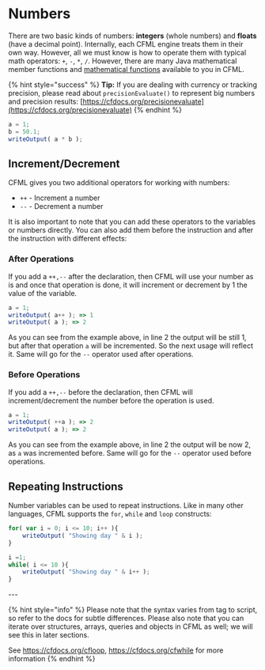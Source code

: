 # Numbers

There are two basic kinds of numbers: **integers** (whole numbers) and **floats** (have a decimal point). Internally, each CFML engine treats them in their own way. However, all we must know is how to operate them with typical math operators: `+`, `-`, `*`, `/`. However, there are many Java mathematical member functions and [mathematical functions](https://cfdocs.org/math-functions) available to you in CFML.

{% hint style="success" %}
**Tip:** If you are dealing with currency or tracking precision, please read about `precisionEvaluate()` to represent big numbers and precision results: [https://cfdocs.org/precisionevaluate](https://cfdocs.org/precisionevaluate)
{% endhint %}

```javascript
a = 1;
b = 50.1;
writeOutput( a * b );
```

## Increment/Decrement

CFML gives you two additional operators for working with numbers:

* `++` - Increment a number
* `--` - Decrement a number

It is also important to note that you can add these operators to the variables or numbers directly. You can also add them before the instruction and after the instruction with different effects:

### After Operations

If you add a `++,--` after the declaration, then CFML will use your number as is and once that operation is done, it will increment or decrement by 1 the value of the variable.

```javascript
a = 1;
writeOutput( a++ ); => 1
writeOutput( a ); => 2
```

As you can see from the example above, in line 2 the output will be still 1, but after that operation `a` will be incremented. So the next usage will reflect it. Same will go for the `--` operator used after operations.

### Before Operations

If you add a `++,--` before the declaration, then CFML will increment/decrement the number before the operation is used.

```javascript
a = 1;
writeOutput( ++a ); => 2
writeOutput( a ); => 2
```

As you can see from the example above, in line 2 the output will be now 2, as `a` was incremented before. Same will go for the `--` operator used before operations.

## Repeating Instructions

Number variables can be used to repeat instructions. Like in many other languages, CFML supports the `for`, `while` and `loop` constructs:

```javascript
for( var i = 0; i <= 10; i++ ){
    writeOutput( "Showing day " & i );
}

i =1;
while( i <= 10 ){
    writeOutput( "Showing day " & i++ );
}
```

\---

{% hint style="info" %}
Please note that the syntax varies from tag to script, so refer to the docs for subtle differences. Please also note that you can iterate over structures, arrays, queries and objects in CFML as well; we will see this in later sections.

See https://cfdocs.org/cfloop, https://cfdocs.org/cfwhile for more information
{% endhint %}
